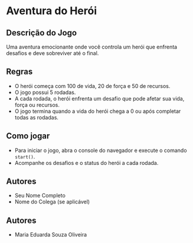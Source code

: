 # Aventura do Herói

## Descrição do Jogo
Uma aventura emocionante onde você controla um herói que enfrenta desafios e deve sobreviver até o final.

## Regras
- O herói começa com 100 de vida, 20 de força e 50 de recursos.
- O jogo possui 5 rodadas.
- A cada rodada, o herói enfrenta um desafio que pode afetar sua vida, força ou recursos.
- O jogo termina quando a vida do herói chega a 0 ou após completar todas as rodadas.

## Como jogar
- Para iniciar o jogo, abra o console do navegador e execute o comando `start()`.
- Acompanhe os desafios e o status do herói a cada rodada.

## Autores
- Seu Nome Completo
- Nome do Colega (se aplicável)

## Autores
- Maria Eduarda Souza Oliveira

